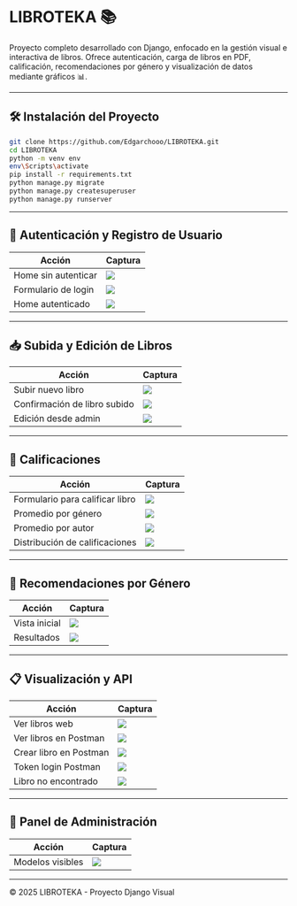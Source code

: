 
# LIBROTEKA 📚

Proyecto completo desarrollado con Django, enfocado en la gestión visual e interactiva de libros. Ofrece autenticación, carga de libros en PDF, calificación, recomendaciones por género y visualización de datos mediante gráficos 📊.

---

## 🛠 Instalación del Proyecto

```bash
git clone https://github.com/Edgarchooo/LIBROTEKA.git
cd LIBROTEKA
python -m venv env
env\Scripts\activate
pip install -r requirements.txt
python manage.py migrate
python manage.py createsuperuser
python manage.py runserver
```

---

## 🔐 Autenticación y Registro de Usuario

| Acción | Captura |
|-------|---------|
| Home sin autenticar | ![](captures/home_no_autenticado.jpg) |
| Formulario de login | ![](captures/formulario_login.jpg) |
| Home autenticado | ![](captures/home_autenticado.jpg) |

---

## 📥 Subida y Edición de Libros

| Acción | Captura |
|-------|---------|
| Subir nuevo libro | ![](captures/subir_libro_web.jpg) |
| Confirmación de libro subido | ![](captures/confirmacion_subida_libro.jpg) |
| Edición desde admin | ![](captures/admin_edicion_libro.jpg) |

---

## 🌟 Calificaciones

| Acción | Captura |
|-------|---------|
| Formulario para calificar libro | ![](captures/formulario_calificacion.jpg) |
| Promedio por género | ![](captures/grafico_promedio_genero.jpg.jpg) |
| Promedio por autor | ![](captures/grafico_promedio_autor.jpg) |
| Distribución de calificaciones | ![](captures/grafico_distribucion.jpg) |

---

## 🧠 Recomendaciones por Género

| Acción | Captura |
|-------|---------|
| Vista inicial | ![](captures/recomendacion_genero.jpg) |
| Resultados | ![](captures/resultados_recomendaciones.jpg) |

---

## 📋 Visualización y API

| Acción | Captura |
|-------|---------|
| Ver libros web | ![](captures/lista_libros_web.jpg) |
| Ver libros en Postman | ![](captures/listar_libros_postman.jpg) |
| Crear libro en Postman | ![](captures/crear_libro_postman.jpg) |
| Token login Postman | ![](captures/login_postman.jpg) |
| Libro no encontrado | ![](captures/libro_no_encontrado.jpg) |

---

## 🔧 Panel de Administración

| Acción | Captura |
|-------|---------|
| Modelos visibles | ![](captures/panel_admin_modelos.jpg) |

---

© 2025 LIBROTEKA - Proyecto Django Visual
